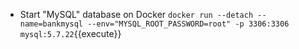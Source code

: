 
* Start "MySQL" database on Docker
`docker run --detach --name=bankmysql --env="MYSQL_ROOT_PASSWORD=root" -p 3306:3306 mysql:5.7.22`{{execute}}
